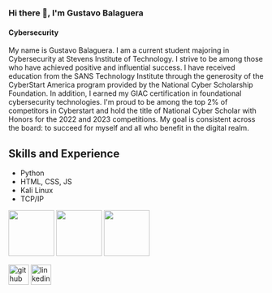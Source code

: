 ### Hi there 👋, I'm Gustavo Balaguera
#### Cybersecurity
My name is Gustavo Balaguera. I am a current student majoring in Cybersecurity at Stevens Institute of Technology. I strive to be among those who have achieved positive and influential success. I have received education from the SANS Technology Institute through the generosity of the CyberStart America program provided by the National Cyber Scholarship Foundation. In addition, I earned my GIAC certification in foundational cybersecurity technologies. I'm proud to be among the top 2% of competitors in Cyberstart and hold the title of National Cyber Scholar with Honors for the 2022 and 2023 competitions. My goal is consistent across the board: to succeed for myself and all who benefit in the digital realm.

## Skills and Experience
* Python
* HTML, CSS, JS
* Kali Linux
* TCP/IP

<img src="https://api.badgr.io/public/assertions/A0Y7_Gc4SzOgJ52RPb9_JQ/image" width="90" />
<img src="https://api.badgr.io/public/assertions/0lu7qi2GQT2s948T4yVo5A/image" width = "90"/>
<img src="https://images.credly.com/images/2d9b3293-9295-4ac3-a326-1bb7013225a4/image.png" width="90"/>

[<img src='https://cdn.jsdelivr.net/npm/simple-icons@3.0.1/icons/github.svg' alt='github' height='40'>](https://github.com/gustavobalaguera)  [<img src='https://cdn.jsdelivr.net/npm/simple-icons@3.0.1/icons/linkedin.svg' alt='linkedin' height='40'>](https://www.linkedin.com/in/gustavo-balaguera-98688a290) 
